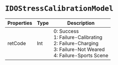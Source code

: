 # `IDOStressCalibrationModel`

| Properties | Type | Description |
| ----------- | ------- | ------------ |
| retCode | Int | 0: Success<br/>1: Failure-Calibrating<br/>2: Failure-Charging<br/>3: Failure-Not Weared<br/>4: Failure-Sports Scene|
